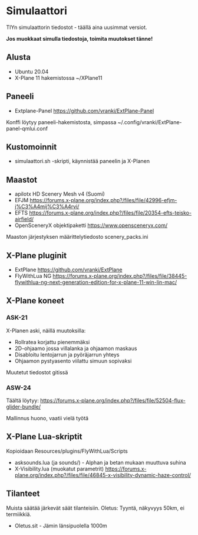 # Simulaattori

TIYn simulaattorin tiedostot - täällä aina uusimmat versiot.

**Jos muokkaat simulla tiedostoja, toimita muutokset tänne!**

## Alusta

* Ubuntu 20.04
* X-Plane 11 hakemistossa ~/XPlane11

## Paneeli

* Extplane-Panel https://github.com/vranki/ExtPlane-Panel

Konffi löytyy paneeli-hakemistosta, simpassa ~/.config/vranki/ExtPlane-panel-qmlui.conf

## Kustomoinnit

* simulaattori.sh -skripti, käynnistää paneelin ja X-Planen

## Maastot

* apilotx HD Scenery Mesh v4 (Suomi)
* EFJM https://forums.x-plane.org/index.php?/files/file/42996-efjm-j%C3%A4mij%C3%A4rvi/
* EFTS https://forums.x-plane.org/index.php?/files/file/20354-efts-teisko-airfield/
* OpenSceneryX objektipaketti https://www.opensceneryx.com/

Maaston järjestyksen määrittelytiedosto scenery_packs.ini

## X-Plane pluginit

* ExtPlane https://github.com/vranki/ExtPlane
* FlyWithLua NG https://forums.x-plane.org/index.php?/files/file/38445-flywithlua-ng-next-generation-edition-for-x-plane-11-win-lin-mac/

## X-Plane koneet

### ASK-21

X-Planen aski, näillä muutoksilla:

* Rollratea korjattu pienemmäksi
* 2D-ohjaamo jossa villalanka ja ohjaamon maskaus
* Disabloitu lentojarrun ja pyöräjarrun yhteys
* Ohjaamon pystyasento viilattu simuun sopivaksi

Muutetut tiedostot gitissä

### ASW-24

Täältä löytyy: https://forums.x-plane.org/index.php?/files/file/52504-flux-glider-bundle/

Mallinnus huono, vaatii vielä työtä

## X-Plane Lua-skriptit

Kopioidaan Resources/plugins/FlyWithLua/Scripts

* asksounds.lua (ja sounds/) - Alphan ja betan mukaan muuttuva suhina
* X-Visibility.lua (muokatut parametrit) https://forums.x-plane.org/index.php?/files/file/46845-x-visibility-dynamic-haze-control/

## Tilanteet

Muista säätää järkevät säät tilanteisiin. Oletus: Tyyntä, näkyvyys 50km, 
ei termiikkiä.

* Oletus.sit - Jämin länsipuolella 1000m
